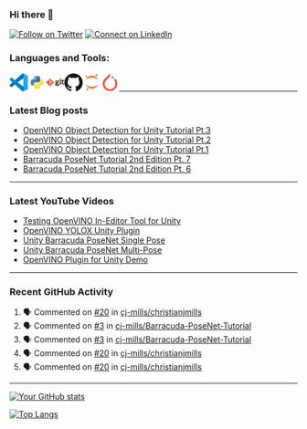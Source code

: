 ### Hi there 👋

[![Follow on Twitter](https://img.shields.io/badge/--twitter?label=Twitter&logo=Twitter&style=social)](https://twitter.com/cdotjdotmills) [![Connect on LinkedIn](https://img.shields.io/badge/--linkedin?label=LinkedIn&logo=LinkedIn&style=social)](https://www.linkedin.com/in/christianjmills/)


### Languages and Tools:

[<img align="left" alt="Visual Studio Code" width="32px" src="https://raw.githubusercontent.com/github/explore/80688e429a7d4ef2fca1e82350fe8e3517d3494d/topics/visual-studio-code/visual-studio-code.png" />][vscode]

[<img align="left" alt="Python" width="32px" src="https://raw.githubusercontent.com/github/explore/80688e429a7d4ef2fca1e82350fe8e3517d3494d/topics/python/python.png" />][python]

[<img align="left" alt="Git" width="32px" src="https://raw.githubusercontent.com/github/explore/80688e429a7d4ef2fca1e82350fe8e3517d3494d/topics/git/git.png" />][git]

[<img align="left" alt="GitHub" width="32px" src="https://raw.githubusercontent.com/github/explore/78df643247d429f6cc873026c0622819ad797942/topics/github/github.png" />][github]

[<img align="left" alt="GitHub" width="32px" src="https://github.com/github/explore/raw/b71c44e3113f74876a894853d0543eb918510365/topics/jupyter-notebook/jupyter-notebook.png" />][jupyter-notebook]

[<img align="left" alt="PyTorch" width="32px" src="https://github.com/cj-mills/cj-mills/raw/main/topics/pytorch/pytorch.png" />][pytorch]

<!-- [<img align="left" alt="Terminal" width="32px" src="https://raw.githubusercontent.com/github/explore/80688e429a7d4ef2fca1e82350fe8e3517d3494d/topics/terminal/terminal.png" />][website-tags] -->

<!-- [<img align="left" alt="Solidity" width="32px" src="https://github.com/github/explore/raw/b71c44e3113f74876a894853d0543eb918510365/topics/solidity/solidity.png" />][solidity] -->

<br/>


---
### Latest Blog posts
<!-- BLOG-POST-LIST:START -->
- [OpenVINO Object Detection for Unity Tutorial Pt.3](https://christianjmills.com/OpenVINO-Object-Detection-for-Unity-Tutorial-3/)
- [OpenVINO Object Detection for Unity Tutorial Pt.2](https://christianjmills.com/OpenVINO-Object-Detection-for-Unity-Tutorial-2/)
- [OpenVINO Object Detection for Unity Tutorial Pt.1](https://christianjmills.com/OpenVINO-Object-Detection-for-Unity-Tutorial-1/)
- [Barracuda PoseNet Tutorial 2nd Edition Pt. 7](https://christianjmills.com/Barracuda-PoseNet-Tutorial-V2-7/)
- [Barracuda PoseNet Tutorial 2nd Edition Pt. 6](https://christianjmills.com/Barracuda-PoseNet-Tutorial-V2-6/)
<!-- BLOG-POST-LIST:END -->



---
### Latest YouTube Videos
<!-- YOUTUBE:START -->
- [Testing OpenVINO In-Editor Tool for Unity](https://www.youtube.com/watch?v=9n2UwCK2OoM)
- [OpenVINO YOLOX Unity Plugin](https://www.youtube.com/watch?v=opClIrHumzI)
- [Unity Barracuda PoseNet Single Pose](https://www.youtube.com/watch?v=KQyJgXss9NA)
- [Unity Barracuda PoseNet Multi-Pose](https://www.youtube.com/watch?v=F995ZadTZik)
- [OpenVINO Plugin for Unity Demo](https://www.youtube.com/watch?v=uSmczpnPam8)
<!-- YOUTUBE:END -->


---
### Recent GitHub Activity
<!--START_SECTION:activity-->
1. 🗣 Commented on [#20](https://github.com/cj-mills/christianjmills/issues/20) in [cj-mills/christianjmills](https://github.com/cj-mills/christianjmills)
2. 🗣 Commented on [#3](https://github.com/cj-mills/Barracuda-PoseNet-Tutorial/issues/3) in [cj-mills/Barracuda-PoseNet-Tutorial](https://github.com/cj-mills/Barracuda-PoseNet-Tutorial)
3. 🗣 Commented on [#3](https://github.com/cj-mills/Barracuda-PoseNet-Tutorial/issues/3) in [cj-mills/Barracuda-PoseNet-Tutorial](https://github.com/cj-mills/Barracuda-PoseNet-Tutorial)
4. 🗣 Commented on [#20](https://github.com/cj-mills/christianjmills/issues/20) in [cj-mills/christianjmills](https://github.com/cj-mills/christianjmills)
5. 🗣 Commented on [#20](https://github.com/cj-mills/christianjmills/issues/20) in [cj-mills/christianjmills](https://github.com/cj-mills/christianjmills)
<!--END_SECTION:activity-->

---
<!-- Light Mode -->
<!-- [![Your GitHub stats](https://github-readme-stats.vercel.app/api?username=cj-mills&show_icons=true&hide_border=true)](https://github.com/cj-mills/github-readme-stats)

[![Top Langs](https://github-readme-stats.vercel.app/api/top-langs/?username=cj-mills&layout=compact&show_icons=true&hide_border=true)](https://github.com/cj-mills/github-readme-stats) -->

<!-- Dark Mode -->
[![Your GitHub stats](https://github-readme-stats.vercel.app/api?username=cj-mills&show_icons=true&hide_border=true&theme=github_dark)](https://github.com/cj-mills/github-readme-stats)

[![Top Langs](https://github-readme-stats.vercel.app/api/top-langs/?username=cj-mills&layout=compact&show_icons=true&hide_border=true&theme=github_dark)](https://github.com/cj-mills/github-readme-stats)


[website]: https://christianjmills.com
[website-tags]: https://christianjmills.com/categories
[website-python]: https://christianjmills.com/categories/#python
[vscode]: https://code.visualstudio.com/
[python]: https://www.python.org/
[github]: https://github.com/
[git]: https://git-scm.com/
[jupyter-notebook]: https://jupyter.org/
[pytorch]: https://pytorch.org/
[bash]: https://www.gnu.org/software/bash/
[solidity]: https://soliditylang.org/

<!--
**cj-mills/cj-mills** is a ✨ _special_ ✨ repository because its `README.md` (this file) appears on your GitHub profile.

Here are some ideas to get you started:

- 🔭 I’m currently working on ...
- 🌱 I’m currently learning ...
- 👯 I’m looking to collaborate on ...
- 🤔 I’m looking for help with ...
- 💬 Ask me about ...
- 📫 How to reach me: ...
- 😄 Pronouns: ...
- ⚡ Fun fact: ...
-->
